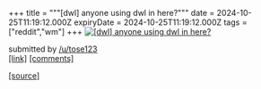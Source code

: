 +++
title = """[dwl] anyone using dwl in here?"""
date = 2024-10-25T11:19:12.000Z
expiryDate = 2024-10-25T11:19:12.000Z
tags = ["reddit","wm"]
+++
[![[dwl] anyone using dwl in here?](https://preview.redd.it/erxclkgwxvwd1.png?width=640&crop=smart&auto=webp&s=77125d8789d387e6d1c6df3e9bc04c20d52543f3 "[dwl] anyone using dwl in here?")](https://www.reddit.com/r/unixporn/comments/1gbruci/dwl_anyone_using_dwl_in_here/)

submitted by [/u/tose123](https://www.reddit.com/user/tose123)  
[\[link\]](https://i.redd.it/erxclkgwxvwd1.png) [\[comments\]](https://www.reddit.com/r/unixporn/comments/1gbruci/dwl_anyone_using_dwl_in_here/)

[[source]](https://www.reddit.com/r/unixporn/comments/1gbruci/dwl_anyone_using_dwl_in_here/)
